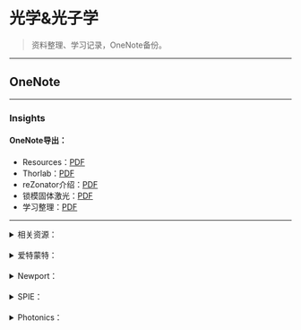 # 光学&光子学
> 资料整理、学习记录，OneNote备份。
---

## OneNote

---

### Insights

#### OneNote导出：
- Resources：<a href="./sources/light/Technical Resources.pdf" target="_blank">PDF</a><br> 
- Thorlab：<a href="./sources/light/Thorlab.pdf" target="_blank">PDF</a><br> 
- reZonator介绍：<a href="./sources/light/reZonator.pdf" target="_blank">PDF</a><br> 
- 锁模固体激光：<a href="./sources/light/modelocking.pdf" target="_blank">PDF</a><br> 
- 学习整理：<a href="./sources/light/learn.pdf" target="_blank">PDF</a><br> 
---
<details>
<summary>相关资源：</summary>

> [Thorlab](https://www.thorlabschina.cn/navigation.cfm)<br>
> [Edmundoptics](https://www.edmundoptics.cn/knowledge-center)<br>
> [Rp-Photonics](https://www.rp-photonics.com/categories.html)<br>
> [Quality](https://www.qualitymag.com/associationsresource)<br>
> 其他...<br>
</details>
<br>
<details>
<summary>爱特蒙特：</summary>

- EO：[视频资源](https://www.edmundoptics.cn/resource-page/video/) 、
优酷：http://i.youku.com/i/UMjcxMDM2NTQ0NA== <br>
- Webinars：
> [分束器指南](https://www.edmundoptics.cn/knowledge-center/webinars/the-ultimate-guide-to-beamsplitters-register/)<br>
> [纳米结构抗反射表面](https://www.edmundoptics.cn/knowledge-center/webinars/nano-structured-anti-reflective-surfaces-register/)<br>
> [可制造性的多元素镜片设计](https://www.edmundoptics.cn/knowledge-center/webinars/multi-element-lens-design-for-manufacturability-register/)<br>
> [超快光学：挑战与解决方案](https://www.edmundoptics.cn/knowledge-center/webinars/ultrafast-optics-challenges-and-solutions-register/)<br>
> [机器视觉镜头选择](https://www.edmundoptics.cn/knowledge-center/webinars/choosing-the-right-machine-vision-lens/)<br>
> [激光应用的高反射镜](https://www.edmundoptics.cn/knowledge-center/webinars/high-reflectivity-mirrors-for-laser-applications-register/)<br>
> [可制造性的高端非球面设计](https://www.edmundoptics.cn/knowledge-center/webinars/high-end-asphere-design-register/)<br>
> [机器视觉系统的9个技巧](https://www.edmundoptics.cn/knowledge-center/webinars/9-tips-to-maximize-your-machine-vision-system-register/)<br>
> [13个用于快速光学原型制作的创意“技巧”](https://www.edmundoptics.cn/knowledge-center/webinars/13-creative-hacks-register/)<br>
> [球形公差的成本影响](https://www.edmundoptics.cn/knowledge-center/webinars/cost-impact-of-spherical-tolerancing/)<br>
> [坚固耐用的成像镜头](https://www.edmundoptics.cn/knowledge-center/webinars/ruggedized-imaging-lenses/)<br>
</details>
<br>
<details>
<summary>Newport：</summary>

#### 资源：
- [选择指南](https://www.newport.com.cn/resourceListing/selection-guides)<br>
- [资料](https://www.newport.com.cn/resourceListing/literature)<br>
- [技术文献](https://www.newport.com.cn/resourceListing/technical-articles)<br>
- [教程](https://www.newport.com.cn/resourceListing/tutorials)<br>
- [手册](https://www.newport.com.cn/resourceListing/Manuals)<br>
- [视频](https://www.newport.com.cn/resourceListing/videos)<br>
- [应用说明](https://www.newport.com.cn/resourceListing/application-notes)<br>
- [技术说明](https://www.newport.com.cn/resourceListing/technical-notes)<br>
- [行业资源](https://www.newport.com.cn/industry-resources-and-links)<br>

#### [Spectra-Physics](https://www.spectra-physics.com/applications/resources)<br>

</details>
<br>
<details>
<summary>SPIE：</summary>

#### [SPIE Library](https://www.spiedigitallibrary.org/)<br>
- [实验量子光学的基本概念和工具](https://doi.org/10.1117/12.2321658)：<a href="./sources/light/107410T.pdf" target="_blank">PDF</a><br> 
- [超快薄盘多程激光放大器方案](https://doi.org/10.1117/1.OE.58.9.096102)：<a href="./sources/light/096102_1.pdf" target="_blank">PDF</a><br> 
- Conference：<br>

[商业传感](https://www.spiedigitallibrary.org/conference-proceedings-of-spie/browse/SPIE-Defense-Commercial-Sensing/2020)|[智能材料结构与健康监测](https://www.spiedigitallibrary.org/conference-proceedings-of-spie/browse/SPIE-Smart-Structures-and-Materials-Nondestructive-Evaluation-and-Health-Monitoring/2020)|[欧洲光子学](https://www.spiedigitallibrary.org/conference-proceedings-of-spie/browse/SPIE-Photonics-Europe/2020)|[高级光刻](https://www.spiedigitallibrary.org/conference-proceedings-of-spie/browse/SPIE-Advanced-Lithography/2020)|[医学影像](https://www.spiedigitallibrary.org/conference-proceedings-of-spie/browse/SPIE-Medical-Imaging/2020)
:--:|:--:|:--:|:--:|:--:
<img src="./sources/light/pic/DCS-DF.svg" width="99%">|<img src="./sources/light/pic/SS-DF.svg" width="99%">|<img src="./sources/light/pic/EPE-DF.svg" width="99%">|<img src="./sources/light/pic/al.gif" width="99%">|<img src="./sources/light/pic/mi.svg" width="99%">
[AR/VR/MR](https://www.spiedigitallibrary.org/conference-proceedings-of-spie/browse/SPIE-AR-VR-MR/2020)|[西部光子学](https://www.spiedigitallibrary.org/conference-proceedings-of-spie/browse/SPIE-Photonics-West/2020)|[微纳材料器件及应用](https://www.spiedigitallibrary.org/conference-proceedings-of-spie/browse/SPIE-Micro-Nano-Materials-Devices-and-Applications/2019)|[亚洲光子学](https://www.spiedigitallibrary.org/conference-proceedings-of-spie/browse/SPIE-COS-Photonics-Asia/2019)|[光学制造](https://www.spiedigitallibrary.org/conference-proceedings-of-spie/browse/SPIE-Optifab/2019)
<img src="./sources/light/pic/xr.gif" width="99%">|<img src="./sources/light/pic/pw.gif" width="99%">|<img src="./sources/light/pic/AU19.svg" width="99%">|<img src="./sources/light/pic/pa.gif" width="99%">|<img src="./sources/light/pic/ofb.gif" width="99%">
[激光损伤](https://www.spiedigitallibrary.org/conference-proceedings-of-spie/browse/SPIE-Laser-Damage/2019)|[光掩模技术](https://www.spiedigitallibrary.org/conference-proceedings-of-spie/browse/SPIE-Photomask-Technology/2019)|[遥感](https://www.spiedigitallibrary.org/conference-proceedings-of-spie/browse/SPIE-Remote-Sensing/2019)|[安全防御](https://www.spiedigitallibrary.org/conference-proceedings-of-spie/browse/SPIE-Security-Defence/2019)|[光学光子学](https://www.spiedigitallibrary.org/conference-proceedings-of-spie/browse/SPIE-Optics-Photonics/2019)
<img src="./sources/light/pic/ld.gif" width="99%">|<img src="./sources/light/pic/PUV.gif" width="99%">|<img src="./sources/light/pic/ers.gif" width="99%">|<img src="./sources/light/pic/esd.gif" width="99%">|<img src="./sources/light/pic/op.gif" width="99%">
[光学计量](https://www.spiedigitallibrary.org/conference-proceedings-of-spie/browse/SPIE-Optical-Metrology/2019)|[欧洲生物医疗光学](https://www.spiedigitallibrary.org/conference-proceedings-of-spie/browse/SPIE-European-Conference-on-Biomedical-Optics/2019)|[光学光电子学](https://www.spiedigitallibrary.org/conference-proceedings-of-spie/browse/SPIE-Optics-Optoelectronics/2019)|[亚太遥感](https://www.spiedigitallibrary.org/conference-proceedings-of-spie/browse/SPIE-Asia-Pacific-Remote-Sensing/2018)|[SPIE商业传感](https://www.spiedigitallibrary.org/conference-proceedings-of-spie/browse/SPIE-Astronomical-Telescopes-Instrumentation/2018)
<img src="./sources/light/pic/EOM.gif" width="99%">|<img src="./sources/light/pic/ebo.gif" width="99%">|<img src="./sources/light/pic/eoo.gif" width="99%">|<img src="./sources/light/pic/ae.svg" width="99%">|<img src="./sources/light/pic/as.gif" width="99%">
[光学系统设计](https://www.spiedigitallibrary.org/conference-proceedings-of-spie/browse/SPIE-Optical-Systems-Design/2018)| | | | 
<img src="./sources/light/pic/eod.gif" width="99%">| | | | 

> [会议演讲](https://www.spiedigitallibrary.org/conference-presentations)<br>
> [SPIE相关资源](./laser?id=相关资源)<br>
</details>
<br>
<details>
<summary>Photonics：</summary>

- [技术](https://www.photonics.com/Technologies.aspx)<br>
- [手册](https://www.photonics.com/EDU/Handbook.aspx)<br>

> [激光的历史](https://www.photonics.com/Articles/A_History_of_the_Laser_1960_-_2019/a42279)<br>
> [激光光谱应用图](https://www.photonics.com/LinearChart.aspx?ChartID=1)<br>

</details>
<br>
























